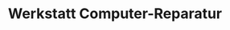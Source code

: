 ---
title: "Werkstatt Computer-Reparatur"
url: /saarbruecken/werkstatt-computer-reparatur/
shop: Computer
---